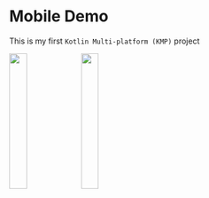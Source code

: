 # Mobile Demo
This is my first `Kotlin Multi-platform (KMP)` project

<img src="screenshot.png" width="25%"></img>
<img src="screenshot.png" width="25%"></img>

